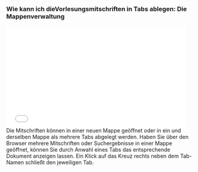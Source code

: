 ### Wie kann ich dieVorlesungsmitschriften in Tabs ablegen: Die Mappenverwaltung

<iframe width="480" height="270" src="//www.youtube-nocookie.com/embed/iyHBtjJ9l7M?rel=0&start=59&end=80" frameborder="0" allowfullscreen="" /></iframe>
Die Mitschriften können in einer neuen Mappe geöffnet oder in ein und derselben Mappe als mehrere Tabs abgelegt werden.
Haben Sie über den Browser mehrere Mitschriften oder Suchergebnisse in
einer Mappe geöffnet, können Sie durch Anwahl eines Tabs das entsprechende Dokument anzeigen lassen.
Ein Klick auf das Kreuz rechts neben dem Tab-Namen schließt den jeweiligen Tab.
